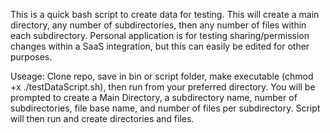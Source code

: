 This is a quick bash script to create data for testing. This will create a main directory, any number of subdirectories,
then any number of files within each subdirectory. Personal application is for testing sharing/permission changes within
a SaaS integration, but this can easily be edited for other purposes.

Useage:
Clone repo, save in bin or script folder, make executable (chmod +x ./testDataScript.sh), then run from your preferred directory.
You will be prompted to create a Main Directory, a subdirectory name, number of subdirectories, file base name, and number of files
per subdirectory. Script will then run and create directories and files.
